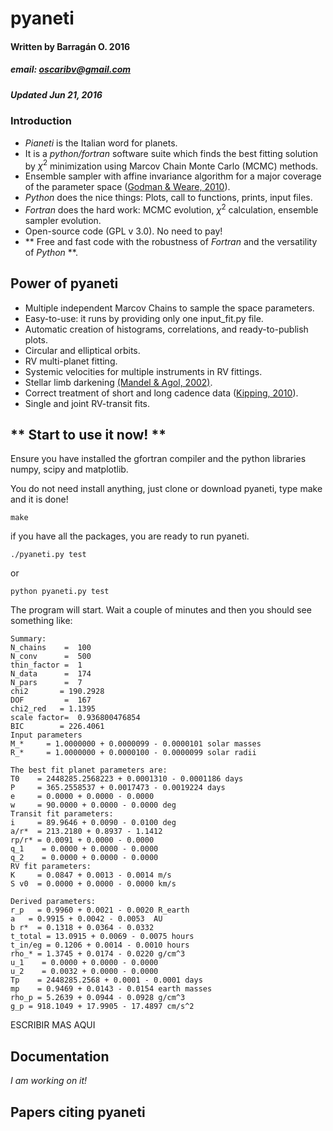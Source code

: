 # __pyaneti__
#### Written by Barragán O. 2016
##### email: oscaribv@gmail.com
##### Updated Jun 21, 2016

### __Introduction__

* _Pianeti_ is the Italian word for planets.
* It is a _python/fortran_ software suite which finds the best fitting solution  by $\chi^2$ minimization using Marcov Chain Monte Carlo (MCMC) methods.
* Ensemble sampler with affine invariance algorithm
for a major coverage of the parameter space
([Godman & Weare, 2010](http://msp.org/camcos/2010/5-1/p04.xhtml)).
* _Python_ does the nice things: Plots, call to functions, prints, input files.
* _Fortran_ does the hard work: MCMC evolution, $\chi^2$ calculation, ensemble sampler evolution.
* Open-source code (GPL v 3.0). No need to pay!
* ** Free and fast code with the robustness of _Fortran_ and the versatility of _Python_ **.

## __Power of pyaneti__

* Multiple independent Marcov Chains to sample the space parameters.
* Easy-to-use: it runs by providing only one input_fit.py file.
* Automatic creation of histograms, correlations, and ready-to-publish plots.
* Circular and elliptical orbits.
* RV multi-planet fitting.
* Systemic velocities for multiple instruments in RV fittings.
* Stellar limb darkening [(Mandel & Agol, 2002)](http://iopscience.iop.org/article/10.1086/345520/meta#artAbst).
* Correct treatment of short and long cadence data ([Kipping, 2010](http://mnras.oxfordjournals.org/content/408/3/1758)).
* Single and joint RV-transit fits.


## ** Start to use it now! **

Ensure you have installed the gfortran compiler and the python libraries numpy, scipy and matplotlib.

You do not need install anything, just clone or download pyaneti, type make and it is done!

```
make
```

if you have all the packages, you are ready to run pyaneti.

```
./pyaneti.py test
```

or

```
python pyaneti.py test
```

The program will start. Wait a couple of minutes and then you should see something like:

```
Summary:
N_chains    =  100
N_conv      =  500
thin_factor =  1
N_data      =  174
N_pars      =  7
chi2       = 190.2928
DOF         =  167
chi2_red   = 1.1395
scale factor=  0.936800476854
BIC        = 226.4061
Input parameters
M_*     = 1.0000000 + 0.0000099 - 0.0000101 solar masses
R_*     = 1.0000000 + 0.0000100 - 0.0000099 solar radii

The best fit planet parameters are:
T0    = 2448285.2568223 + 0.0001310 - 0.0001186 days
P     = 365.2558537 + 0.0017473 - 0.0019224 days
e     = 0.0000 + 0.0000 - 0.0000     
w     = 90.0000 + 0.0000 - 0.0000 deg
Transit fit parameters:
i     = 89.9646 + 0.0090 - 0.0100 deg
a/r*  = 213.2180 + 0.8937 - 1.1412    
rp/r* = 0.0091 + 0.0000 - 0.0000    
q_1    = 0.0000 + 0.0000 - 0.0000    
q_2    = 0.0000 + 0.0000 - 0.0000    
RV fit parameters:
K     = 0.0847 + 0.0013 - 0.0014 m/s
S v0  = 0.0000 + 0.0000 - 0.0000 km/s

Derived parameters:
r_p   = 0.9960 + 0.0021 - 0.0020 R_earth
a   = 0.9915 + 0.0042 - 0.0053  AU
b r*  = 0.1318 + 0.0364 - 0.0332
t_total = 13.0915 + 0.0069 - 0.0075 hours
t_in/eg = 0.1206 + 0.0014 - 0.0010 hours
rho_* = 1.3745 + 0.0174 - 0.0220 g/cm^3
u_1    = 0.0000 + 0.0000 - 0.0000    
u_2    = 0.0032 + 0.0000 - 0.0000    
Tp    = 2448285.2568 + 0.0001 - 0.0001 days
mp    = 0.9469 + 0.0143 - 0.0154 earth masses
rho_p = 5.2639 + 0.0944 - 0.0928 g/cm^3
g_p = 918.1049 + 17.9905 - 17.4897 cm/s^2
```

ESCRIBIR MAS AQUI

## Documentation

_I am working on it!_

## Papers citing pyaneti
